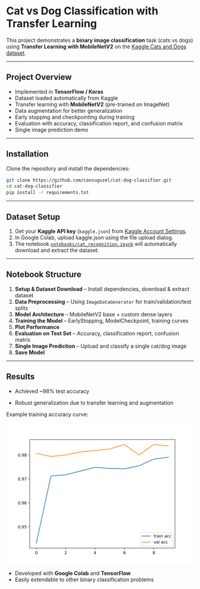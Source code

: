 # Cat vs Dog Classification with Transfer Learning

This project demonstrates a **binary image classification** task (cats vs dogs) using **Transfer Learning with MobileNetV2** on the [Kaggle Cats and Dogs dataset](https://www.kaggle.com/datasets/tongpython/cat-and-dog).

---

## Project Overview

* Implemented in **TensorFlow / Keras**
* Dataset loaded automatically from Kaggle
* Transfer learning with **MobileNetV2** (pre-trained on ImageNet)
* Data augmentation for better generalization
* Early stopping and checkpointing during training
* Evaluation with accuracy, classification report, and confusion matrix
* Single image prediction demo

---

## Installation

Clone the repository and install the dependencies:

```bash
git clone https://github.com/cansuguzel/cat-dog-classifier.git
cd cat-dog-classifier
pip install -r requirements.txt
```

---

## Dataset Setup

1. Get your **Kaggle API key** (`kaggle.json`) from [Kaggle Account Settings](https://www.kaggle.com/account).
2. In Google Colab, upload kaggle.json using the file upload dialog.
3. The notebook [`notebooks/cat_recognition.ipynb`](notebooks/cat_recognition.ipynb) will automatically download and extract the dataset.

---

## Notebook Structure

1. **Setup & Dataset Download** – Install dependencies, download & extract dataset
2. **Data Preprocessing** – Using `ImageDataGenerator` for train/validation/test splits
3. **Model Architecture** – MobileNetV2 base + custom dense layers
4. **Training the Model** – EarlyStopping, ModelCheckpoint, training curves
5. **Plot Performance**
6. **Evaluation on Test Set** – Accuracy, classification report, confusion matrix
7. **Single Image Prediction** – Upload and classify a single cat/dog image
8. **Save Model**

---

## Results

* Achieved ~98% test accuracy 

* Robust generalization due to transfer learning and augmentation

Example training accuracy curve:

![Accuracy Curve](images/accuracy.png)


* Developed with **Google Colab** and **TensorFlow**
* Easily extendable to other binary classification problems
